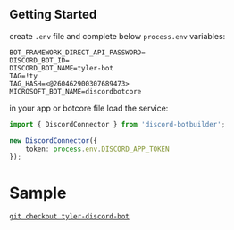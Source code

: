 ## Getting Started

create `.env` file and complete below `process.env` variables:

```
BOT_FRAMEWORK_DIRECT_API_PASSWORD=
DISCORD_BOT_ID=
DISCORD_BOT_NAME=tyler-bot
TAG=!ty
TAG_HASH=<@260462900307689473>
MICROSOFT_BOT_NAME=discordbotcore
```


in your app or botcore file load the service:

```ts
import { DiscordConnector } from 'discord-botbuilder';

new DiscordConnector({
    token: process.env.DISCORD_APP_TOKEN
});
```

# Sample
[`git checkout tyler-discord-bot`](https://github.com/teachtyler/discord-botbuilder/tree/tyler-discord-bot)



